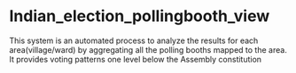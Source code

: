 # Indian_election_pollingbooth_view

This system is an automated process to analyze the results for each area(village/ward) by aggregating all the polling booths mapped to the  area. It provides voting patterns one level below the Assembly constitution
